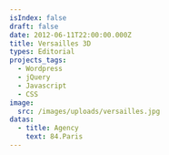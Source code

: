 ```yaml
---
isIndex: false
draft: false
date: 2012-06-11T22:00:00.000Z
title: Versailles 3D
types: Editorial
projects_tags:
  - Wordpress
  - jQuery
  - Javascript
  - CSS
image:
  src: /images/uploads/versailles.jpg
datas:
  - title: Agency
    text: 84.Paris
---
```

